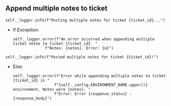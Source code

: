 ## Append multiple notes to ticket
```
self._logger.info(f"Posting multiple notes for ticket {ticket_id}...")
```
* If Exception:
  ```
  self._logger.error(f"An error occurred when appending multiple ticket notes to ticket {ticket_id}. "
                f"Notes: {notes}. Error: {e}")
  ```
```
self._logger.info(f"Posted multiple notes for ticket {ticket_id}!")
```
* Else:
  ```
  self._logger.error(f"Error while appending multiple notes to ticket {ticket_id} in "
                    f"{self._config.ENVIRONMENT_NAME.upper()} environment. Notes were {notes}. "
                    f"Error: Error {response_status} - {response_body}")
  ```